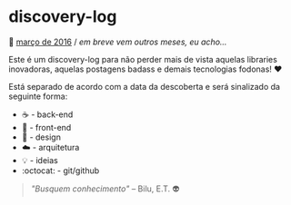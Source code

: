 # discovery-log

:date: [março de 2016](https://github.com/fbeegle/discovery-log/blob/master/2016/03-marco.md) / *em breve vem outros meses, eu acho...*

Este é um discovery-log para não perder mais de vista aquelas libraries inovadoras, aquelas postagens badass e demais tecnologias fodonas! :heart:

Está separado de acordo com a data da descoberta e será sinalizado da seguinte forma:

- :coffee: - back-end
- :beers: - front-end
- :pizza: - design
- :cloud: - arquitetura
- :bulb: - ideias
- :octocat: - git/github

> *"Busquem conhecimento"* – Bilu, E.T. :alien: